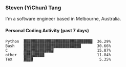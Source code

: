 ### Steven (YiChun) Tang

I'm a software engineer based in Melbourne, Australia.

#### Personal Coding Activity (past 7 days)
```
Python  ▓▓▓▓▓▓▓▓▓▓▓▓▓▓▓▓▓▓▓▓▓▓▓▓▓▓▓▓▓▓  36.29%
Bash    ▓▓▓▓▓▓▓▓▓▓▓▓▓▓▓▓▓▓▓▓▓▓▓▓▓       30.66%
C       ▓▓▓▓▓▓▓▓▓▓▓▓▓                   15.87%
other   ▓▓▓▓▓▓▓▓▓                       11.84%
TeX     ▓▓▓▓                             5.35%
```
